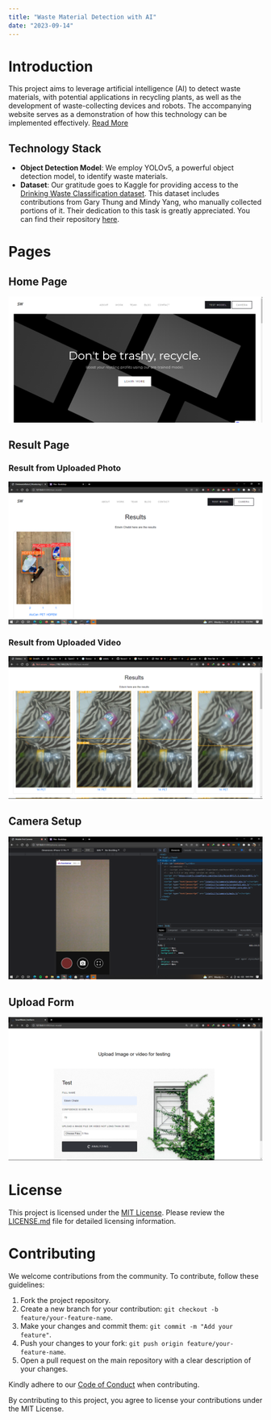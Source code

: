 ```yaml
---
title: "Waste Material Detection with AI"
date: "2023-09-14"
---
```


# Introduction

This project aims to leverage artificial intelligence (AI) to detect waste materials, with potential applications in recycling plants, as well as the development of waste-collecting devices and robots. The accompanying website serves as a demonstration of how this technology can be implemented effectively.
[Read More](https://drive.google.com/file/d/1AFDolgvZHiIeU5-q8bNTIMlSufdHFS8k/view?usp=drive_link)
## Technology Stack

- **Object Detection Model**: We employ YOLOv5, a powerful object detection model, to identify waste materials.
- **Dataset**: Our gratitude goes to Kaggle for providing access to the [Drinking Waste Classification dataset](https://www.kaggle.com/datasets/arkadiyhacks/drinking-waste-classification). This dataset includes contributions from Gary Thung and Mindy Yang, who manually collected portions of it. Their dedication to this task is greatly appreciated. You can find their repository [here](https://github.com/garythung/trashnet).

# Pages

## Home Page

![Home Page](./static/img/home.png)

## Result Page

### Result from Uploaded Photo

![Result from Uploaded Photo](./static/img/detection-result-uploaded-photo.png)

### Result from Uploaded Video

![Result from Uploaded Video](./static/img/detection-result.png)

## Camera Setup

![Camera Setup](./static/img/camera.png)

## Upload Form

![Upload Form](./static/img/form.png)

# License

This project is licensed under the [MIT License](LICENSE.md). Please review the [LICENSE.md](LICENSE.md) file for detailed licensing information.

# Contributing

We welcome contributions from the community. To contribute, follow these guidelines:

1. Fork the project repository.
2. Create a new branch for your contribution: `git checkout -b feature/your-feature-name`.
3. Make your changes and commit them: `git commit -m "Add your feature"`.
4. Push your changes to your fork: `git push origin feature/your-feature-name`.
5. Open a pull request on the main repository with a clear description of your changes.

Kindly adhere to our [Code of Conduct](CODE_OF_CONDUCT.md) when contributing.

By contributing to this project, you agree to license your contributions under the MIT License.
